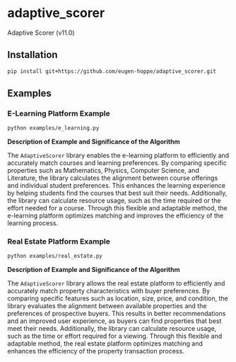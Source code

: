 # adaptive_scorer
Adaptive Scorer (v11.0)


## Installation
```bash
pip install git+https://github.com/eugen-hoppe/adaptive_scorer.git
```
## Examples

### E-Learning Platform Example

```bash
python examples/e_learning.py
```

**Description of Example and Significance of the Algorithm**

The `AdaptiveScorer` library enables the e-learning platform to efficiently and accurately match courses and learning preferences. By comparing specific properties such as Mathematics, Physics, Computer Science, and Literature, the library calculates the alignment between course offerings and individual student preferences. This enhances the learning experience by helping students find the courses that best suit their needs. Additionally, the library can calculate resource usage, such as the time required or the effort needed for a course. Through this flexible and adaptable method, the e-learning platform optimizes matching and improves the efficiency of the learning process.

### Real Estate Platform Example

```bash
python examples/real_estate.py
```

**Description of Example and Significance of the Algorithm**

The `AdaptiveScorer` library allows the real estate platform to efficiently and accurately match property characteristics with buyer preferences. By comparing specific features such as location, size, price, and condition, the library evaluates the alignment between available properties and the preferences of prospective buyers. This results in better recommendations and an improved user experience, as buyers can find properties that best meet their needs. Additionally, the library can calculate resource usage, such as the time or effort required for a viewing. Through this flexible and adaptable method, the real estate platform optimizes matching and enhances the efficiency of the property transaction process.
